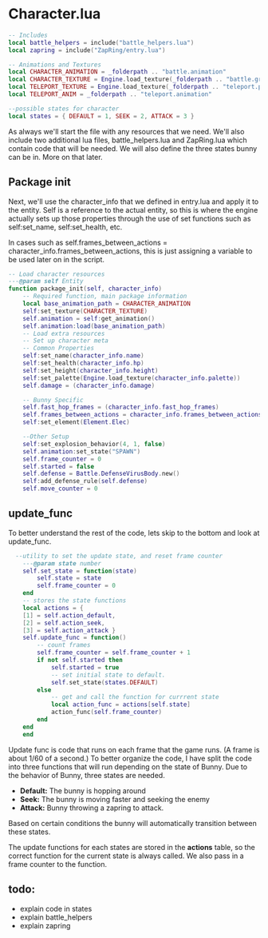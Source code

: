 # Character.lua

```lua title="Character.lua"
-- Includes
local battle_helpers = include("battle_helpers.lua")
local zapring = include("ZapRing/entry.lua")

-- Animations and Textures
local CHARACTER_ANIMATION = _folderpath .. "battle.animation"
local CHARACTER_TEXTURE = Engine.load_texture(_folderpath .. "battle.greyscaled.png")
local TELEPORT_TEXTURE = Engine.load_texture(_folderpath .. "teleport.png")
local TELEPORT_ANIM = _folderpath .. "teleport.animation"

--possible states for character
local states = { DEFAULT = 1, SEEK = 2, ATTACK = 3 }
```

As always we'll start the file with any resources that we need. We'll also include two additional lua files, battle_helpers.lua and ZapRing.lua which contain code that will be needed. We will also define the three states bunny can be in. More on that later.

## Package init

Next, we'll use the character_info that we defined in entry.lua and apply it to the entity. Self is a reference to the actual
entity, so this is where the engine actually sets up those properties through the use of set functions such as self:set_name, self:set_health, etc.

In cases such as self.frames_between_actions = character_info.frames_between_actions, this is just assigning a variable to be used later on in the script.

```lua
-- Load character resources
---@param self Entity
function package_init(self, character_info)
    -- Required function, main package information
    local base_animation_path = CHARACTER_ANIMATION
    self:set_texture(CHARACTER_TEXTURE)
    self.animation = self:get_animation()
    self.animation:load(base_animation_path)
    -- Load extra resources
    -- Set up character meta
    -- Common Properties
    self:set_name(character_info.name)
    self:set_health(character_info.hp)
    self:set_height(character_info.height)
    self:set_palette(Engine.load_texture(character_info.palette))
    self.damage = (character_info.damage)

    -- Bunny Specific
    self.fast_hop_frames = (character_info.fast_hop_frames)
    self.frames_between_actions = character_info.frames_between_actions
    self:set_element(Element.Elec)

    --Other Setup
    self:set_explosion_behavior(4, 1, false)
    self.animation:set_state("SPAWN")
    self.frame_counter = 0
    self.started = false
    self.defense = Battle.DefenseVirusBody.new()
    self:add_defense_rule(self.defense)
    self.move_counter = 0
```

## update_func

To better understand the rest of the code, lets skip to the bottom and look at update_func.

```lua
  --utility to set the update state, and reset frame counter
    ---@param state number
    self.set_state = function(state)
        self.state = state
        self.frame_counter = 0
    end
    -- stores the state functions
    local actions = { 
    [1] = self.action_default, 
    [2] = self.action_seek, 
    [3] = self.action_attack }
    self.update_func = function()
        -- count frames
        self.frame_counter = self.frame_counter + 1
        if not self.started then
            self.started = true
            -- set initial state to default.
            self.set_state(states.DEFAULT)
        else
            -- get and call the function for currrent state
            local action_func = actions[self.state]
            action_func(self.frame_counter)
        end
    end
    end
```

Update func is code that runs on each frame that the game runs. (A frame is about 1/60 of a second.)
To better organize the code, I have split the code into three functions that will run depending on the state of Bunny. Due to the behavior of Bunny, three states are needed.

- **Default:** The bunny is hopping around
- **Seek:** The bunny is moving faster and seeking the enemy
- **Attack:** Bunny throwing a zapring to attack.

Based on certain conditions the bunny will automatically transition between these states.

The update functions for each states are stored in the **actions** table, so the correct function for the current state is always called. We also pass in a frame counter to the function.

## todo:

- explain code in states
- explain battle_helpers
- explain zapring
